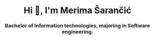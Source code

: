 <h1 align="center">Hi 👋, I'm Merima Šarančić</h1>
<h3 align="center">Bachelor of Information technologies, majoring in Software engineering. </h3>
